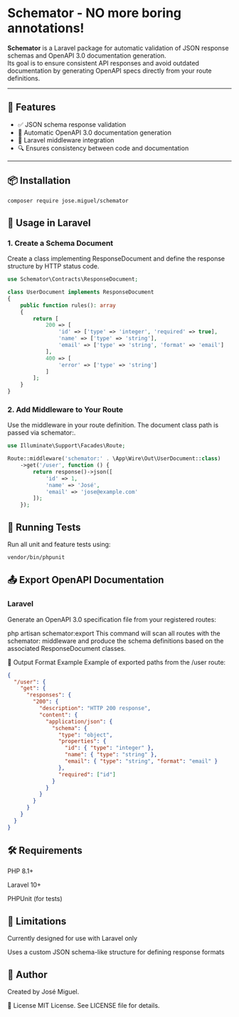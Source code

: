 # Schemator - NO more boring annotations!

**Schemator** is a Laravel package for automatic validation of JSON response schemas and OpenAPI 3.0 documentation generation.  
Its goal is to ensure consistent API responses and avoid outdated documentation by generating OpenAPI specs directly from your route definitions.

---

## 🚀 Features

- ✅ JSON schema response validation
- 📄 Automatic OpenAPI 3.0 documentation generation
- 🎯 Laravel middleware integration
- 🔍 Ensures consistency between code and documentation

---

## 📦 Installation

```bash
composer require jose.miguel/schemator
```

## 🔧 Usage in Laravel
### 1. Create a Schema Document
Create a class implementing ResponseDocument and define the response structure by HTTP status code.

```php
use Schemator\Contracts\ResponseDocument;

class UserDocument implements ResponseDocument
{
    public function rules(): array
    {
        return [
            200 => [
                'id' => ['type' => 'integer', 'required' => true],
                'name' => ['type' => 'string'],
                'email' => ['type' => 'string', 'format' => 'email']
            ],
            400 => [
                'error' => ['type' => 'string']
            ]
        ];
    }
}
```

### 2. Add Middleware to Your Route
Use the middleware in your route definition. The document class path is passed via schemator:.

```php
use Illuminate\Support\Facades\Route;

Route::middleware('schemator:' . \App\Wire\Out\UserDocument::class)
    ->get('/user', function () {
        return response()->json([
            'id' => 1,
            'name' => 'José',
            'email' => 'jose@example.com'
        ]);
    });
```    
## 🧪 Running Tests
Run all unit and feature tests using:
```
vendor/bin/phpunit
```

## 📤 Export OpenAPI Documentation

### Laravel
Generate an OpenAPI 3.0 specification file from your registered routes:

php artisan schemator:export
This command will scan all routes with the schemator: middleware and produce the schema definitions based on the associated ResponseDocument classes.

📁 Output Format Example
Example of exported paths from the /user route:
```json
{
  "/user": {
    "get": {
      "responses": {
        "200": {
          "description": "HTTP 200 response",
          "content": {
            "application/json": {
              "schema": {
                "type": "object",
                "properties": {
                  "id": { "type": "integer" },
                  "name": { "type": "string" },
                  "email": { "type": "string", "format": "email" }
                },
                "required": ["id"]
              }
            }
          }
        }
      }
    }
  }
}
```
## 🛠 Requirements
PHP 8.1+

Laravel 10+

PHPUnit (for tests)

## 📌 Limitations
Currently designed for use with Laravel only

Uses a custom JSON schema-like structure for defining response formats

## 🧑 Author
Created by José Miguel.

📃 License
MIT License. See LICENSE file for details.

